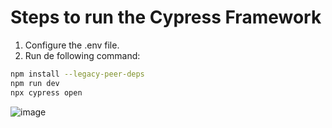 # Steps to run the Cypress Framework

1. Configure the .env file. 
2. Run de following command:
```sh
npm install --legacy-peer-deps
npm run dev
npx cypress open
```

![image](https://github.com/Nicolascastro25/Cypress-Framework/assets/25957863/62e251ca-30f3-4fe5-85db-aabb2b59f91d)


